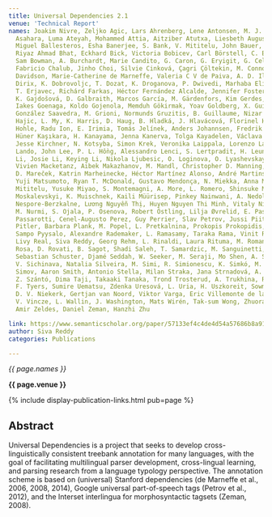 ```yaml
---
title: Universal Dependencies 2.1
venue: 'Technical Report'
names: Joakim Nivre, Zeljko Agic, Lars Ahrenberg, Lene Antonsen, M. J. Aranzabe, Masayuki
  Asahara, Luma Ateyah, Mohammed Attia, Aitziber Atutxa, Liesbeth Augustinus, E. Badmaeva,
  Miguel Ballesteros, Esha Banerjee, S. Bank, V. Mititelu, John Bauer, K. Bengoetxea,
  Riyaz Ahmad Bhat, Eckhard Bick, Victoria Bobicev, Carl Börstell, C. Bosco, G. Bouma,
  Sam Bowman, A. Burchardt, Marie Candito, G. Caron, G. Eryigit, G. Celano, S. Çetin,
  Fabricio Chalub, Jinho Choi, Silvie Cinková, Çagri Çöltekin, M. Connor, Elizabeth
  Davidson, Marie-Catherine de Marneffe, Valeria C V de Paiva, A. D. Ilarraza, Peter
  Dirix, K. Dobrovoljc, T. Dozat, K. Droganova, P. Dwivedi, Marhaba Eli, A. Elkahky,
  T. Erjavec, Richárd Farkas, Héctor Fernández Alcalde, Jennifer Foster, Cláudia Freitas,
  K. Gajdošová, D. Galbraith, Marcos García, M. Gärdenfors, Kim Gerdes, Filip Ginter,
  Iakes Goenaga, Koldo Gojenola, Memduh Gökirmak, Yoav Goldberg, X. Guinovart, Berta
  González Saavedra, M. Grioni, Normunds Gruzitis, B. Guillaume, Nizar Habash, Jan
  Hajic, L. My, K. Harris, D. Haug, B. Hladká, J. Hlavácová, Florinel Hociung, P.
  Hohle, Radu Ion, E. Irimia, Tomás Jelínek, Anders Johannsen, Fredrik Jørgensen,
  Hüner Kaşıkara, H. Kanayama, Jenna Kanerva, Tolga Kayadelen, Václava Kettnerová,
  Jesse Kirchner, N. Kotsyba, Simon Krek, Veronika Laippala, Lorenzo Lambertino, T.
  Lando, John Lee, P. L. Hồng, Alessandro Lenci, S. Lertpradit, H. Leung, Cheuk Ying
  Li, Josie Li, Keying Li, Nikola Ljubesic, O. Loginova, O. Lyashevskaya, Teresa Lynn,
  Vivien Macketanz, Aibek Makazhanov, M. Mandl, Christopher D. Manning, Catalina Maranduc,
  D. Mareček, Katrin Marheinecke, Héctor Martínez Alonso, André Martins, J. Masek,
  Yuji Matsumoto, Ryan T. McDonald, Gustavo Mendonça, N. Miekka, Anna Missilä, Cătălina
  Mititelu, Yusuke Miyao, S. Montemagni, A. More, L. Romero, Shinsuke Mori, Bohdan
  Moskalevskyi, K. Muischnek, Kaili Müürisep, Pinkey Nainwani, A. Nedoluzhko, Gunta
  Nespore-Berzkalne, Lương Nguyễn Thị, Huyen Nguyen Thi Minh, Vitaly Nikolaev, Hanna
  M. Nurmi, S. Ojala, P. Osenova, Robert Östling, Lilja Øvrelid, E. Pascual, Marco
  Passarotti, Cenel-Augusto Perez, Guy Perrier, Slav Petrov, Jussi Piitulainen, Emily
  Pitler, Barbara Plank, M. Popel, L. Pretkalnina, Prokopis Prokopidis, Tiina Puolakainen,
  Sampo Pyysalo, Alexandre Rademaker, L. Ramasamy, Taraka Rama, Vinit Ravishankar,
  Livy Real, Siva Reddy, Georg Rehm, L. Rinaldi, Laura Rituma, M. Romanenko, Rudolf
  Rosa, D. Rovati, B. Sagot, Shadi Saleh, T. Samardzic, M. Sanguinetti, Baiba Saulite,
  Sebastian Schuster, Djamé Seddah, W. Seeker, M. Seraji, Mo Shen, A. Shimada, Dmitry
  V. Sichinava, Natalia Silveira, M. Simi, R. Simionescu, K. Simkó, M. Šimková, K.
  Simov, Aaron Smith, Antonio Stella, Milan Straka, Jana Strnadová, A. Suhr, U. Sulubacak,
  Z. Szántó, Dima Taji, Takaaki Tanaka, Trond Trosterud, A. Trukhina, Reut Tsarfaty,
  F. Tyers, Sumire Uematsu, Zdenka Uresová, L. Uria, H. Uszkoreit, Sowmya Vajjala,
  D. V. Niekerk, Gertjan van Noord, Viktor Varga, Eric Villemonte de la Clergerie,
  V. Vincze, L. Wallin, J. Washington, Mats Wirén, Tak-sum Wong, Zhuoran Yu, Z. Žabokrtský,
  Amir Zeldes, Daniel Zeman, Hanzhi Zhu

link: https://www.semanticscholar.org/paper/57133ef4c4de4d54a57686b8a914b06e4ff4aab5
author: Siva Reddy
categories: Publications

---
```


*{{ page.names }}*

**{{ page.venue }}**

{% include display-publication-links.html pub=page %}

## Abstract

Universal Dependencies is a project that seeks to develop cross-linguistically consistent treebank annotation for many languages, with the goal of facilitating multilingual parser development, cross-lingual learning, and parsing research from a language typology perspective. The annotation scheme is based on (universal) Stanford dependencies (de Marneffe et al., 2006, 2008, 2014), Google universal part-of-speech tags (Petrov et al., 2012), and the Interset interlingua for morphosyntactic tagsets (Zeman, 2008).